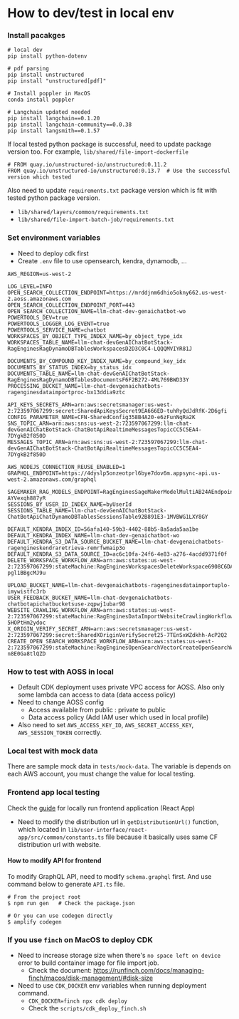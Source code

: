


# How to dev/test in local env

### Install pacakges

```
# local dev
pip install python-dotenv

# pdf parsing
pip install unstructured
pip install "unstructured[pdf]"

# Install poppler in MacOS
conda install poppler

# Langchain updated needed
pip install langchain==0.1.20
pip install langchain-community==0.0.38
pip install langsmith==0.1.57
```

If local tested python package is successful, need to update package version too.
For example, `lib/shared/file-import-dockerfile`

```
# FROM quay.io/unstructured-io/unstructured:0.11.2
FROM quay.io/unstructured-io/unstructured:0.13.7  # Use the successful version which tested
```

Also need to update `requirements.txt` package version which is fit with tested python package version.
- `lib/shared/layers/common/requirements.txt`
- `lib/shared/file-import-batch-job/requirements.txt`


### Set environment variables

- Need to deploy cdk first
- Create `.env` file to use opensearch, kendra, dynamodb, ...

```
AWS_REGION=us-west-2

LOG_LEVEL=INFO
OPEN_SEARCH_COLLECTION_ENDPOINT=https://mrddjnm6dhio5okny662.us-west-2.aoss.amazonaws.com
OPEN_SEARCH_COLLECTION_ENDPOINT_PORT=443
OPEN_SEARCH_COLLECTION_NAME=llm-chat-dev-genaichatbot-wo
POWERTOOLS_DEV=true
POWERTOOLS_LOGGER_LOG_EVENT=true
POWERTOOLS_SERVICE_NAME=chatbot
WORKSPACES_BY_OBJECT_TYPE_INDEX_NAME=by_object_type_idx
WORKSPACES_TABLE_NAME=llm-chat-devGenAIChatBotStack-RagEnginesRagDynamoDBTablesWorkspacesD2D3C0C4-LQQQMVIYR81J

DOCUMENTS_BY_COMPOUND_KEY_INDEX_NAME=by_compound_key_idx
DOCUMENTS_BY_STATUS_INDEX=by_status_idx
DOCUMENTS_TABLE_NAME=llm-chat-devGenAIChatBotStack-RagEnginesRagDynamoDBTablesDocumentsF6F2B272-4ML769BWD33Y
PROCESSING_BUCKET_NAME=llm-chat-devgenaichatbots-ragenginesdataimportproc-bx13ddia9ztc

API_KEYS_SECRETS_ARN=arn:aws:secretsmanager:us-west-2:723597067299:secret:SharedApiKeysSecret9EA666ED-tuhRyQdJdRfK-2D6gfi
CONFIG_PARAMETER_NAME=CFN-SharedConfig358B4A20-e6zFunNqRa2K
SNS_TOPIC_ARN=arn:aws:sns:us-west-2:723597067299:llm-chat-devGenAIChatBotStack-ChatBotApiRealtimeMessagesTopicCC5C5EA4-7DYgkB2f850D
MESSAGES_TOPIC_ARN=arn:aws:sns:us-west-2:723597067299:llm-chat-devGenAIChatBotStack-ChatBotApiRealtimeMessagesTopicCC5C5EA4-7DYgkB2f850D

AWS_NODEJS_CONNECTION_REUSE_ENABLED=1
GRAPHQL_ENDPOINT=https://4dyslp5onzeotprl6bye7dov6m.appsync-api.us-west-2.amazonaws.com/graphql

SAGEMAKER_RAG_MODELS_ENDPOINT=RagEnginesSageMakerModelMultiAB24AEndpoint6DA7D681-AYVexqh887yR
SESSIONS_BY_USER_ID_INDEX_NAME=byUserId
SESSIONS_TABLE_NAME=llm-chat-devGenAIChatBotStack-ChatBotApiChatDynamoDBTablesSessionsTable92B891E3-1MVBWG1LXY8GY

DEFAULT_KENDRA_INDEX_ID=56afa140-59b3-4402-88b5-8a5ada5aa1be
DEFAULT_KENDRA_INDEX_NAME=llm-chat-dev-genaichatbot-wo
DEFAULT_KENDRA_S3_DATA_SOURCE_BUCKET_NAME=llm-chat-devgenaichatbots-ragengineskendraretrieva-remrfwmaip3o
DEFAULT_KENDRA_S3_DATA_SOURCE_ID=ac6c10fa-24f6-4e83-a276-4acdd9371f0f
DELETE_WORKSPACE_WORKFLOW_ARN=arn:aws:states:us-west-2:723597067299:stateMachine:RagEnginesWorkspacesDeleteWorkspace6908C6DA-pgl1BBgcMJ9u

UPLOAD_BUCKET_NAME=llm-chat-devgenaichatbots-ragenginesdataimportuplo-imywistfc3rb
USER_FEEDBACK_BUCKET_NAME=llm-chat-devgenaichatbots-chatbotapichatbucketsuse-zqpwj1ubar98
WEBSITE_CRAWLING_WORKFLOW_ARN=arn:aws:states:us-west-2:723597067299:stateMachine:RagEnginesDataImportWebsiteCrawlingWorkflowWebsiteCrawling9B1CEC96-5HOPtHm2ydoc
X_ORIGIN_VERIFY_SECRET_ARN=arn:aws:secretsmanager:us-west-2:723597067299:secret:SharedXOriginVerifySecret25-7TEnSxWZdkhh-AcP2Q2
CREATE_OPEN_SEARCH_WORKSPACE_WORKFLOW_ARN=arn:aws:states:us-west-2:723597067299:stateMachine:RagEnginesOpenSearchVectorCreateOpenSearchWorkspace2B2FCA5B-n8E0Ga8tlQZD

```

### How to test with AOSS in local

- Default CDK deployment uses private VPC access for AOSS. Also only some lambda can access to data (data access policy)
- Need to change AOSS config
  - Access available from public : private to public 
  - Data access policy (Add IAM user which used in local profile)
- Also need to set `AWS_ACCESS_KEY_ID`, `AWS_SECRET_ACCESS_KEY`, `AWS_SESSION_TOKEN` correctly.


### Local test with mock data

There are sample mock data in `tests/mock-data`. The variable is depends on each AWS account, you must change the value for local testing.


### Frontend app local testing

Check the [guide](https://aws-samples.github.io/aws-genai-llm-chatbot/guide/deploy.html#run-user-interface-locally) for locally run frontend application (React App)

- Need to modify the distribution url in `getDistributionUrl()` function, which located in `lib/user-interface/react-app/src/common/constants.ts` file because it basically uses same CF distribution url with website.


#### How to modify API for frontend

To modify GraphQL API, need to modify `schema.graphql` first.
And use command below to generate `API.ts` file.

```
# From the project root
$ npm run gen   # Check the package.json

# Or you can use codegen directly
$ amplify codegen
```


### If you use `finch` on MacOS to deploy CDK

- Need to increase storage size when there's `no space left on device` error to build container image for file import job.
  - Check the document: https://runfinch.com/docs/managing-finch/macos/disk-management/#disk-size
- Need to use `CDK_DOCKER` env variables when running deployment command.
  - `CDK_DOCKER=finch npx cdk deploy`
  - Check the `scripts/cdk_deploy_finch.sh`


